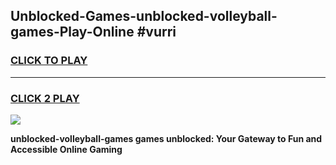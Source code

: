 
## Unblocked-Games-unblocked-volleyball-games-Play-Online #vurri
<h3>
<a href="https://news.freeplayer.one?title=unblocked-volleyball-games&ref=3">CLICK TO PLAY</a></h3>
<hr>

<h3>
<a href="https://news.freeplayer.one?title=unblocked-volleyball-games&ref=3">CLICK 2 PLAY</a>
  
</h3>

<a href="https://news.freeplayer.one?title=unblocked-volleyball-games&ref=3"><img src="https://clearcache.store/games.png"></a>


**unblocked-volleyball-games games unblocked: Your Gateway to Fun and Accessible Online Gaming**
